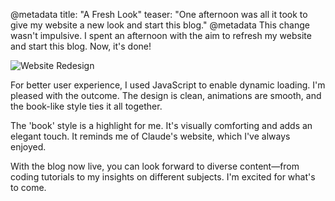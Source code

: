 @metadata
title: "A Fresh Look"
teaser: "One afternoon was all it took to give my website a new look and start this blog."
@metadata
This change wasn't impulsive. I spent an afternoon with the aim to refresh my website and start this blog. Now, it's done!

<img src="https://th.bing.com/th/id/OIG.I0ECVEO23Se1w51XSTd3?pid=ImgGn" alt="Website Redesign" class="img-c img-la img-le">

For better user experience, I used JavaScript to enable dynamic loading. I'm pleased with the outcome. The design is clean, animations are smooth, and the book-like style ties it all together.

The 'book' style is a highlight for me. It's visually comforting and adds an elegant touch. It reminds me of Claude's website, which I've always enjoyed.

With the blog now live, you can look forward to diverse content—from coding tutorials to my insights on different subjects. I'm excited for what's to come.
